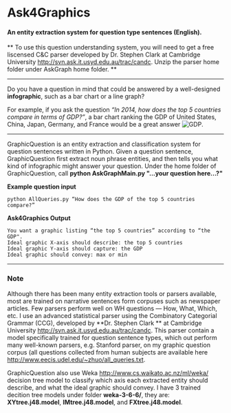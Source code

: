 # Ask4Graphics

#### An entity extraction system for question type sentences (English).

** To use this question understanding system, you will need to get a free liscensed C&C parser developed by Dr. Stephen Clark at Cambridge University <http://svn.ask.it.usyd.edu.au/trac/candc>. Unzip the parser home folder under AskGraph home folder. **

---

Do you have a question in mind that could be answered by a well-designed **infographic**, such as a bar chart or a line graph? 

For example, if you ask the question *“In 2014, how does the top 5 countries compare in terms of GDP?”*, a bar chart ranking the GDP of United States, China, Japan, Germany, and France would be a great answer ![GDP](http://i.cdn.turner.com/money/news/economy/world_economies_gdp/images/economies-social.png). 

---

GraphicQuestion is an entity extraction and classification system for question sentences written in Python. Given a question sentence, GraphicQuestion first extract noun phrase entities, and then tells you what kind of infographic might answer your question. Under the home folder of GraphicQuestion, call **python AskGraphMain.py "...your question here...?"**


**Example question input**

```
python AllQueries.py “How does the GDP of the top 5 countries compare?” 

```  
**Ask4Graphics Output**

```
You want a graphic listing “the top 5 countries” according to “the GDP". 
Ideal graphic X-axis should describe: the top 5 countries
Ideal graphic Y-axis should capture: the GDP
Ideal graphic should convey: max or min
```

---

### Note

Although there has been many entity extraction tools or parsers available, most are trained on narrative sentences form corpuses such as newspaper articles. Few parsers perform well on WH questions — How, What, Which, etc. I use an advanced statistical parser using the Combinatory Categorial Grammar (CCG), developed by **Dr. Stephen Clark ** at Cambridge University <http://svn.ask.it.usyd.edu.au/trac/candc>. This parser contain a model specifically trained for question sentence types, which out perform many well-known parsers, e.g. Stanford parser, on my graphic question corpus (all questions collected from human subjects are available here <http://www.eecis.udel.edu/~zhuo/all_queries.txt>.  


GraphicQuestion also use Weka <http://www.cs.waikato.ac.nz/ml/weka/> decision tree model to classify which axis each extracted entity should describe, and what the ideal graphic should convey. I have 3 trained decition tree models under folder **weka-3-6-6/**, they are: **XYtree.j48.model**, **IMtree.j48.model**, and **FXtree.j48.model**. 








